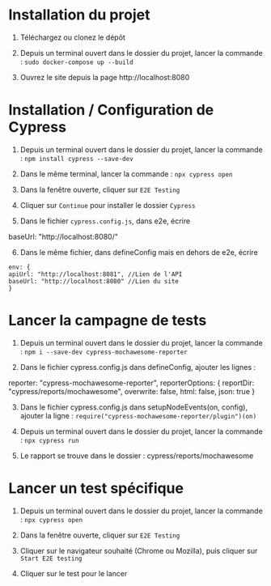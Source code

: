 # Installation du projet
1. Téléchargez ou clonez le dépôt

2. Depuis un terminal ouvert dans le dossier du projet, lancer la commande : `sudo docker-compose up --build`

3. Ouvrez le site depuis la page http://localhost:8080 

# Installation / Configuration de Cypress
1. Depuis un terminal ouvert dans le dossier du projet, lancer la commande : `npm install cypress --save-dev`

2. Dans le même terminal, lancer la commande : `npx cypress open`

3. Dans la fenêtre ouverte, cliquer sur `E2E Testing` 

4. Cliquer sur `Continue` pour installer le dossier `Cypress`

5. Dans le fichier `cypress.config.js`, dans e2e, écrire 

baseUrl: "http://localhost:8080/"

6. Dans le même fichier, dans defineConfig mais en dehors de e2e, écrire

```
env: {
apiUrl: "http://localhost:8081", //Lien de l'API
baseUrl: "http://localhost:8080" //Lien du site
}
```

# Lancer la campagne de tests

1. Depuis un terminal ouvert dans le dossier du projet, lancer la commande : `npm i --save-dev cypress-mochawesome-reporter`

2. Dans le fichier cypress.config.js dans defineConfig, ajouter les lignes : 

reporter: "cypress-mochawesome-reporter",
reporterOptions: {
reportDir: "cypress/reports/mochawesome",
overwrite: false,
html: false,
json: true
}

3. Dans le fichier cypress.config.js dans setupNodeEvents(on, config), ajouter la ligne : `require("cypress-mochawesome-reporter/plugin")(on)`

4. Depuis un terminal ouvert dans le dossier du projet, lancer la commande : `npx cypress run`

5. Le rapport se trouve dans le dossier : cypress/reports/mochawesome

# Lancer un test spécifique

1. Depuis un terminal ouvert dans le dossier du projet, lancer la commande : `npx cypress open`

2. Dans la fenêtre ouverte, cliquer sur `E2E Testing` 

3. Cliquer sur le navigateur souhaité (Chrome ou Mozilla), puis cliquer sur `Start E2E testing`

4. Cliquer sur le test pour le lancer




